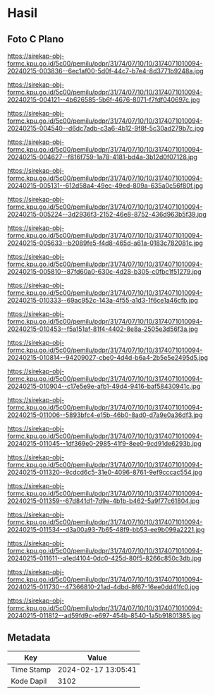 # Hasil

## Foto C Plano

https://sirekap-obj-formc.kpu.go.id/5c00/pemilu/pdpr/31/74/07/10/10/3174071010094-20240215-003836--6ec1af00-5d0f-44c7-b7e4-8d3771b9248a.jpg

https://sirekap-obj-formc.kpu.go.id/5c00/pemilu/pdpr/31/74/07/10/10/3174071010094-20240215-004121--4b626585-5b6f-4676-8071-f7fdf040697c.jpg

https://sirekap-obj-formc.kpu.go.id/5c00/pemilu/pdpr/31/74/07/10/10/3174071010094-20240215-004540--d6dc7adb-c3a6-4b12-9f8f-5c30ad279b7c.jpg

https://sirekap-obj-formc.kpu.go.id/5c00/pemilu/pdpr/31/74/07/10/10/3174071010094-20240215-004627--f816f759-1a78-4181-bd4a-3b12d0f07128.jpg

https://sirekap-obj-formc.kpu.go.id/5c00/pemilu/pdpr/31/74/07/10/10/3174071010094-20240215-005131--612d58a4-49ec-49ed-809a-635a0c56f80f.jpg

https://sirekap-obj-formc.kpu.go.id/5c00/pemilu/pdpr/31/74/07/10/10/3174071010094-20240215-005224--3d2936f3-2152-46e8-8752-436d963b5f39.jpg

https://sirekap-obj-formc.kpu.go.id/5c00/pemilu/pdpr/31/74/07/10/10/3174071010094-20240215-005633--b2089fe5-f4d8-465d-a61a-0183c782081c.jpg

https://sirekap-obj-formc.kpu.go.id/5c00/pemilu/pdpr/31/74/07/10/10/3174071010094-20240215-005810--87fd60a0-630c-4d28-b305-c0fbc1f51279.jpg

https://sirekap-obj-formc.kpu.go.id/5c00/pemilu/pdpr/31/74/07/10/10/3174071010094-20240215-010333--69ac952c-143a-4f55-a1d3-1f6ce1a46cfb.jpg

https://sirekap-obj-formc.kpu.go.id/5c00/pemilu/pdpr/31/74/07/10/10/3174071010094-20240215-010453--f5a151af-81f4-4402-8e8a-2505e3d56f3a.jpg

https://sirekap-obj-formc.kpu.go.id/5c00/pemilu/pdpr/31/74/07/10/10/3174071010094-20240215-010814--94209027-cbe0-4d4d-b6a4-2b5e5e2495d5.jpg

https://sirekap-obj-formc.kpu.go.id/5c00/pemilu/pdpr/31/74/07/10/10/3174071010094-20240215-010904--c17e5e9e-afb1-49d4-9416-baf58430941c.jpg

https://sirekap-obj-formc.kpu.go.id/5c00/pemilu/pdpr/31/74/07/10/10/3174071010094-20240215-011006--5893bfc4-e15b-46b0-8ad0-d7a9e0a36df3.jpg

https://sirekap-obj-formc.kpu.go.id/5c00/pemilu/pdpr/31/74/07/10/10/3174071010094-20240215-011045--1df369e0-2985-41f9-8ee0-9cd91de6293b.jpg

https://sirekap-obj-formc.kpu.go.id/5c00/pemilu/pdpr/31/74/07/10/10/3174071010094-20240215-011320--9cdcd6c5-31e0-4096-8761-9ef9cccac554.jpg

https://sirekap-obj-formc.kpu.go.id/5c00/pemilu/pdpr/31/74/07/10/10/3174071010094-20240215-011359--67d841d1-7d9e-4b1b-b462-5a9f77c61804.jpg

https://sirekap-obj-formc.kpu.go.id/5c00/pemilu/pdpr/31/74/07/10/10/3174071010094-20240215-011534--d3a00a93-7b65-48f9-bb53-ee9b099a2221.jpg

https://sirekap-obj-formc.kpu.go.id/5c00/pemilu/pdpr/31/74/07/10/10/3174071010094-20240215-011611--a1ed4104-0dc0-425d-80f5-8266c850c3db.jpg

https://sirekap-obj-formc.kpu.go.id/5c00/pemilu/pdpr/31/74/07/10/10/3174071010094-20240215-011730--47366810-21ad-4dbd-8f67-16ee0dd41fc0.jpg

https://sirekap-obj-formc.kpu.go.id/5c00/pemilu/pdpr/31/74/07/10/10/3174071010094-20240215-011812--ad59fd9c-e697-454b-8540-1a5b91801385.jpg


## Metadata

| Key        | Value               |
| ---------- | ------------------- |
| Time Stamp | 2024-02-17 13:05:41 |
| Kode Dapil | 3102                |



